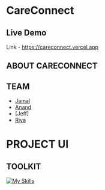 # CareConnect

## Live Demo
Link - https://careconnect.vercel.app

## ABOUT CARECONNECT

## TEAM
- [Jamal](https://github.com/jamaljm)
- [Anand](https://github.com/zodwick)
- [Jeff]
- [Riya](https://github.com/milkbreadzee)

# PROJECT UI

## TOOLKIT
[![My Skills](https://skillicons.dev/icons?i=nextjs,firebase,tailwind,vercel,tensorflow)](https://skillicons.dev)
